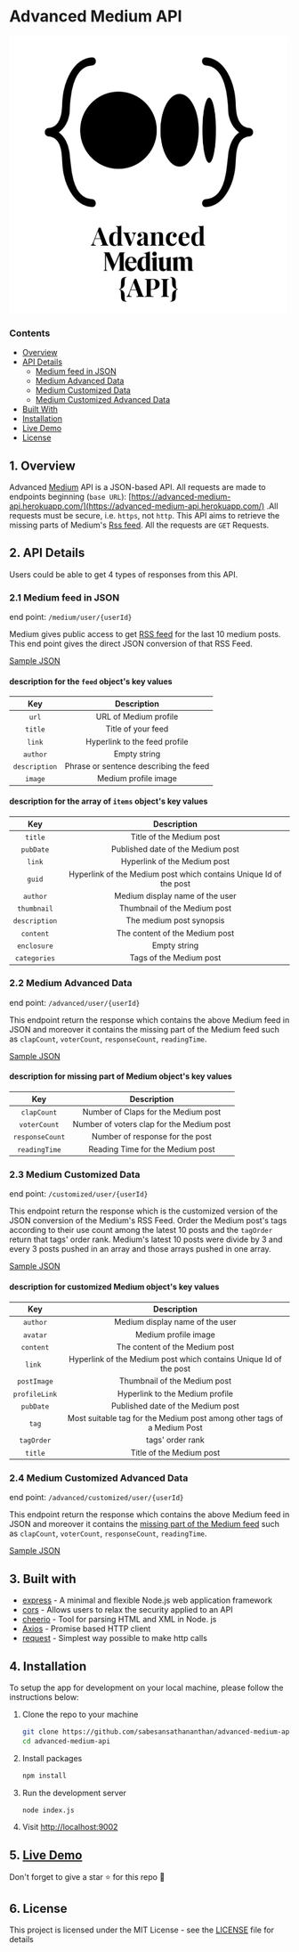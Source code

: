 # Advanced Medium API

<img alt="Advanced Medium API" src="./assets/Logo.png"  align='center'/>

### Contents

- [Overview](#1-overview)
- [API Details](#2-api-details)
  - [Medium feed in JSON](#21-medium-feed-in-json)
  - [Medium Advanced Data](#22-medium-advanced-data)
  - [Medium Customized Data](#23-medium-customized-data)
  - [Medium Customized Advanced Data](#24-medium-customized-advanced-data)
- [Built With](#3-built-with)
- [Installation](#4-installation)
- [Live Demo](#5-live-demohttpsadvanced-medium-apiherokuappcom)
- [License](#6-license)

## 1. Overview

Advanced [Medium](https://medium.com) API is a JSON-based API. All requests are made to endpoints beginning (`base URL`): [https://advanced-medium-api.herokuapp.com/](https://advanced-medium-api.herokuapp.com/) .All requests must be secure, i.e. `https`, not `http`.
This API aims to retrieve the missing parts of Medium's [Rss feed](https://help.medium.com/hc/en-us/articles/214874118-Using-RSS-feeds-of-profiles-publications-and-topics). All the requests are `GET` Requests.

## 2. API Details

Users could be able to get 4 types of responses from this API.

### 2.1 Medium feed in JSON

end point: `/medium/user/{userId}`

Medium gives public access to get [RSS feed](https://help.medium.com/hc/en-us/articles/214874118-Using-RSS-feeds-of-profiles-publications-and-topics) for the last 10 medium posts. This end point gives the direct JSON conversion of that RSS Feed.

[Sample JSON](./assets/docs/NormalData.json)

#### description for the `feed` object's key values

|      Key      |              Description               |
| :-----------: | :------------------------------------: |
|     `url`     |         URL of Medium profile          |
|    `title`    |           Title of your feed           |
|    `link`     |     Hyperlink to the feed profile      |
|   `author`    |              Empty string              |
| `description` | Phrase or sentence describing the feed |
|    `image`    |          Medium profile image          |

#### description for the array of `items` object's key values

|      Key      |                            Description                            |
| :-----------: | :---------------------------------------------------------------: |
|    `title`    |                     Title of the Medium post                      |
|   `pubDate`   |                 Published date of the Medium post                 |
|    `link`     |                   Hyperlink of the Medium post                    |
|    `guid`     | Hyperlink of the Medium post which contains Unique Id of the post |
|   `author`    |                  Medium display name of the user                  |
|  `thumbnail`  |                   Thumbnail of the Medium post                    |
| `description` |                     The medium post synopsis                      |
|   `content`   |                  The content of the Medium post                   |
|  `enclosure`  |                           Empty string                            |
| `categories`  |                      Tags of the Medium post                      |

### 2.2 Medium Advanced Data

end point: `/advanced/user/{userId}`

This endpoint return the response which contains the above Medium feed in JSON and moreover it contains the missing part of the Medium feed such as `clapCount`, `voterCount`, `responseCount`, `readingTime`.

[Sample JSON](./assets/docs/NormalAdvancedData.json)

#### description for missing part of Medium object's key values

|       Key       |                Description                |
| :-------------: | :---------------------------------------: |
|   `clapCount`   |    Number of Claps for the Medium post    |
|  `voterCount`   | Number of voters clap for the Medium post |
| `responseCount` |      Number of response for the post      |
|  `readingTime`  |     Reading Time for the Medium post      |

### 2.3 Medium Customized Data

end point: `/customized/user/{userId}`

This endpoint return the response which is the customized version of the JSON conversion of the Medium's RSS Feed. Order the Medium post's tags according to their use count among the latest 10 posts and the `tagOrder` return that tags' order rank. Medium's latest 10 posts were divide by 3 and every 3 posts pushed in an array and those arrays pushed in one array.

[Sample JSON](./assets/docs/CustomizedData.json)

#### description for customized Medium object's key values

|      Key      |                               Description                               |
| :-----------: | :---------------------------------------------------------------------: |
|   `author`    |                     Medium display name of the user                     |
|   `avatar`    |                          Medium profile image                           |
|   `content`   |                     The content of the Medium post                      |
|    `link `    |    Hyperlink of the Medium post which contains Unique Id of the post    |
|  `postImage`  |                      Thumbnail of the Medium post                       |
| `profileLink` |                     Hyperlink to the Medium profile                     |
|   `pubDate`   |                    Published date of the Medium post                    |
|     `tag`     | Most suitable tag for the Medium post among other tags of a Medium Post |
|  `tagOrder`   |                            tags' order rank                             |
|    `title`    |                        Title of the Medium post                         |

### 2.4 Medium Customized Advanced Data

end point: `/advanced/customized/user/{userId}`

This endpoint return the response which contains the above Medium feed in JSON and moreover it contains the [missing part of the Medium feed](#description-for-missing-part-of-medium-objects-key-values) such as `clapCount`, `voterCount`, `responseCount`, `readingTime`.

[Sample JSON](./assets/docs/CustomizedAdvancedData.json)

## 3. Built with

- [express](https://expressjs.com/) - A minimal and flexible Node.js web application framework
- [cors](https://github.com/expressjs/cors) - Allows users to relax the security applied to an API
- [cheerio](https://cheerio.js.org/) - Tool for parsing HTML and XML in Node. js
- [Axios](https://github.com/axios/axios) - Promise based HTTP client
- [request](https://react-countup.now.sh/) - Simplest way possible to make http calls

## 4. Installation

To setup the app for development on your local machine, please follow the instructions below:

1. Clone the repo to your machine

   ```bash
   git clone https://github.com/sabesansathananthan/advanced-medium-api.git
   cd advanced-medium-api
   ```

2. Install packages

   ```bash
   npm install
   ```

3. Run the development server

   ```bash
   node index.js
   ```

4. Visit <http://localhost:9002>

## 5. [Live Demo](https://advanced-medium-api.herokuapp.com/)

Don't forget to give a star :star: for this repo :slightly_smiling_face:

## 6. License

This project is licensed under the MIT License - see the [LICENSE](./.github/LICENSE) file for details
